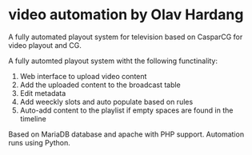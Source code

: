 # video automation by Olav Hardang
A fully automated playout system for television based on CasparCG for video playout and CG.

A fully automted playout system witht the following functinality:
1. Web interface to upload video content
2. Add the uploaded content to the broadcast table
3. Edit metadata
4. Add weeckly slots and auto populate based on rules
5. Auto-add content to the playlist if empty spaces are found in the timeline

Based on MariaDB database and apache with PHP support.
Automation runs using Python.
